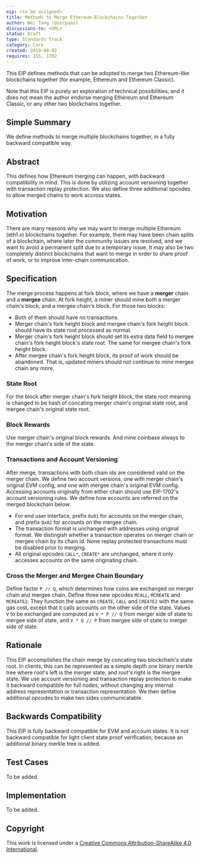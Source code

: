 ```yaml
---
eip: <to be assigned>
title: Methods to Merge Ethereum Blockchains Together
author: Wei Tang (@sorpaas)
discussions-to: <URL>
status: Draft
type: Standards Track
category: Core
created: 2019-08-02
requires: 155, 1702
---
```


This EIP defines methods that can be adopted to merge two
Ethereum-like blockchains together (for example, Ethereum and Ethereum
Classic).

Note that this EIP is purely an exploration of technical
possibilities, and it does not mean the author endorse merging
Ethereum and Ethereum Classic, or any other two blockchains together.

## Simple Summary

We define methods to merge multiple blockchains together, in a fully
backward compatible way.

## Abstract

This defines how Ethereum merging can happen, with backward
compatibility in mind. This is done by utilizing account versioning
together with transaction replay protection. We also define three
additional opcodes to allow merged chains to work accross states.

## Motivation

There are many reasons why we may want to merge multiple Ethereum
(eth1.x) blockchains together. For example, there may have been chain
splits of a blockchain, where later the community issues are resolved,
and we want to avoid a permanent split due to a temporary issue. It
may also be two completely distinct blockchains that want to merge in
order to share proof of work, or to improve inter-chain communication.

## Specification

The merge process happens at fork block, where we have a **merger**
chain and a **mergee** chain. At fork height, a miner should mine both
a merger chain's block, and a mergee chain's block. For those two
blocks:

* Both of them should have no transactions.
* Merger chain's fork height block and mergee chain's fork height
  block should have its state root processed as normal.
* Merger chain's fork height block should set its extra data field to
  mergee chain's fork height block's state root. The same for mergee
  chain's fork height block.
* After mergee chain's fork height block, its proof of work should be
  abandoned. That is, updated miners should not continue to mine
  mergee chain any more.
  
### State Root
  
For the block after merger chain's fork height block, the state root
meaning is changed to be hash of concating merger chain's original
state root, and mergee chain's original state root.

### Block Rewards

Use merger chain's original block rewards. And mine coinbase always to
the merger chain's side of the state.

### Transactions and Account Versioning

After merge, transactions with both chain ids are considered valid on
the merger chain. We define two account versions, one with merger
chain's original EVM config, and one with mergee chain's original EVM
config. Accessing accounts originally from either chain should use
EIP-1702's account versioning rules. We define how accounts are
referred on the merged blockchain below:

* For end user interface, prefix `0x01` for accounts on the merger
  chain, and prefix `0x02` for accounts on the mergee chain.
* The transaction format is unchanged with addresses using original
  format. We distingish whether a transaction operates on merger chain
  or mergee chain by its chain id. None replay protected transactions
  must be disabled prior to merging.
* All original opcodes `CALL*`, `CREATE*` are unchanged, where it only
  accesses accounts on the same originating chain.
  
### Cross the Merger and Mergee Chain Boundary

Define factor `P // Q`, which determines how coins are exchanged on
merger chain and mergee chain. Define three new opcodes `MCALL`,
`MCREATE` and `MCREATE2`. They function the same as `CREATE`, `CALL`
and `CREATE2` with the same gas cost, except that it calls accounts on
the other side of the state. Values `V` to be exchanged are computed as
`V * P // Q` from merger side of state to mergee side of state, and
`V * Q // P` from mergee side of state to merger side of state.

## Rationale

This EIP accomplishes the chain merge by concating two blockchain's
state root. In clients, this can be represented as a simple depth one
binary merkle tree where root's left is the merger state, and root's
right is the mergee state. We use account versioning and transaction
replay protection to make it backward compatible for full nodes,
without changing any internal address representation or transaction
representation. We then define additional opcodes to make two sides
communicatable.

## Backwards Compatibility

This EIP is fully backward compatible for EVM and account states. It
is not backward compatible for light client state proof verification,
because an additional binary merkle tree is added.

## Test Cases

To be added.

## Implementation

To be added.

## Copyright

This work is licensed under a [Creative Commons Attribution-ShareAlike
4.0 International](https://creativecommons.org/licenses/by-sa/4.0/).
